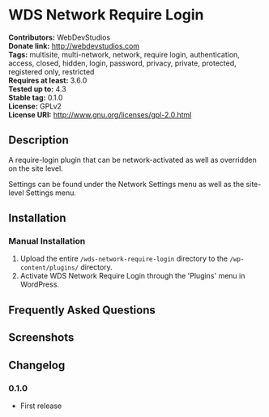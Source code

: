 # WDS Network Require Login #
**Contributors:**      WebDevStudios  
**Donate link:**       http://webdevstudios.com  
**Tags:**              multisite, multi-network, network, require login, authentication, access, closed, hidden, login, password, privacy, private, protected, registered only, restricted    
**Requires at least:** 3.6.0  
**Tested up to:**      4.3  
**Stable tag:**        0.1.0  
**License:**           GPLv2  
**License URI:**       http://www.gnu.org/licenses/gpl-2.0.html  

## Description ##

A require-login plugin that can be network-activated as well as overridden on the site level.

Settings can be found under the Network Settings menu as well as the site-level Settings menu.

## Installation ##

### Manual Installation ###

1. Upload the entire `/wds-network-require-login` directory to the `/wp-content/plugins/` directory.
2. Activate WDS Network Require Login through the 'Plugins' menu in WordPress.

## Frequently Asked Questions ##


## Screenshots ##


## Changelog ##

### 0.1.0 ###
* First release
